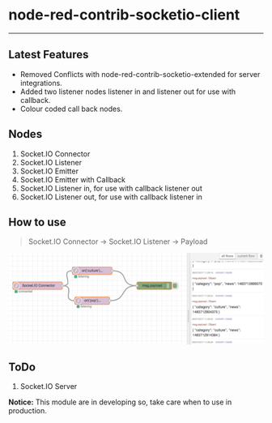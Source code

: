 # node-red-contrib-socketio-client
---
## Latest Features
 - Removed Conflicts with node-red-contrib-socketio-extended for server integrations.
 - Added two listener nodes listener in and listener out for use with callback.
 - Colour coded call back nodes.

## Nodes

1. Socket.IO Connector
2. Socket.IO Listener
3. Socket.IO Emitter
4. Socket.IO Emitter with Callback
5. Socket.IO Listener in, for use with callback listener out
6. Socket.IO Listener out, for use with callback listener in

## How to use

> Socket.IO Connector -> Socket.IO Listener -> Payload

![How to use](https://raw.githubusercontent.com/isaacvitor/generalcontent/master/node-red-contrib-socketio-client/nodered_socketio_ex01.png "How to use")


## ToDo

1. Socket.IO Server

**Notice:** This module are in developing so, take care when to use in production.
